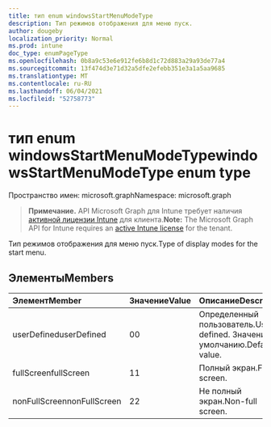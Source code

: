 ```yaml
---
title: тип enum windowsStartMenuModeType
description: Тип режимов отображения для меню пуск.
author: dougeby
localization_priority: Normal
ms.prod: intune
doc_type: enumPageType
ms.openlocfilehash: 0b8a9c53e6e912fe6b8d1c72d883a29a93de77a4
ms.sourcegitcommit: 13f474d3e71d32a5dfe2efebb351e3a1a5aa9685
ms.translationtype: MT
ms.contentlocale: ru-RU
ms.lasthandoff: 06/04/2021
ms.locfileid: "52758773"
---
```

# <a name="windowsstartmenumodetype-enum-type"></a><span data-ttu-id="c29b8-103">тип enum windowsStartMenuModeType</span><span class="sxs-lookup"><span data-stu-id="c29b8-103">windowsStartMenuModeType enum type</span></span>

<span data-ttu-id="c29b8-104">Пространство имен: microsoft.graph</span><span class="sxs-lookup"><span data-stu-id="c29b8-104">Namespace: microsoft.graph</span></span>

> <span data-ttu-id="c29b8-105">**Примечание.** API Microsoft Graph для Intune требует наличия [активной лицензии Intune](https://go.microsoft.com/fwlink/?linkid=839381) для клиента.</span><span class="sxs-lookup"><span data-stu-id="c29b8-105">**Note:** The Microsoft Graph API for Intune requires an [active Intune license](https://go.microsoft.com/fwlink/?linkid=839381) for the tenant.</span></span>

<span data-ttu-id="c29b8-106">Тип режимов отображения для меню пуск.</span><span class="sxs-lookup"><span data-stu-id="c29b8-106">Type of display modes for the start menu.</span></span>

## <a name="members"></a><span data-ttu-id="c29b8-107">Элементы</span><span class="sxs-lookup"><span data-stu-id="c29b8-107">Members</span></span>
|<span data-ttu-id="c29b8-108">Элемент</span><span class="sxs-lookup"><span data-stu-id="c29b8-108">Member</span></span>|<span data-ttu-id="c29b8-109">Значение</span><span class="sxs-lookup"><span data-stu-id="c29b8-109">Value</span></span>|<span data-ttu-id="c29b8-110">Описание</span><span class="sxs-lookup"><span data-stu-id="c29b8-110">Description</span></span>|
|:---|:---|:---|
|<span data-ttu-id="c29b8-111">userDefined</span><span class="sxs-lookup"><span data-stu-id="c29b8-111">userDefined</span></span>|<span data-ttu-id="c29b8-112">0</span><span class="sxs-lookup"><span data-stu-id="c29b8-112">0</span></span>|<span data-ttu-id="c29b8-113">Определенный пользователь.</span><span class="sxs-lookup"><span data-stu-id="c29b8-113">User defined.</span></span> <span data-ttu-id="c29b8-114">Значение по умолчанию.</span><span class="sxs-lookup"><span data-stu-id="c29b8-114">Default value.</span></span>|
|<span data-ttu-id="c29b8-115">fullScreen</span><span class="sxs-lookup"><span data-stu-id="c29b8-115">fullScreen</span></span>|<span data-ttu-id="c29b8-116">1</span><span class="sxs-lookup"><span data-stu-id="c29b8-116">1</span></span>|<span data-ttu-id="c29b8-117">Полный экран.</span><span class="sxs-lookup"><span data-stu-id="c29b8-117">Full screen.</span></span>|
|<span data-ttu-id="c29b8-118">nonFullScreen</span><span class="sxs-lookup"><span data-stu-id="c29b8-118">nonFullScreen</span></span>|<span data-ttu-id="c29b8-119">2</span><span class="sxs-lookup"><span data-stu-id="c29b8-119">2</span></span>|<span data-ttu-id="c29b8-120">Не полный экран.</span><span class="sxs-lookup"><span data-stu-id="c29b8-120">Non-full screen.</span></span>|




